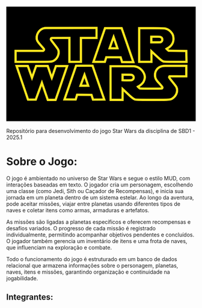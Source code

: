 ![asd](./docs/Imagens/StarWarsIcon.png)

Repositório para desenvolvimento do jogo Star Wars da disciplina de SBD1 - 2025.1

# Sobre o Jogo:

O jogo é ambientado no universo de Star Wars e segue o estilo MUD, com interações baseadas em texto. O jogador cria um personagem, escolhendo uma classe (como Jedi, Sith ou Caçador de Recompensas), e inicia sua jornada em um planeta dentro de um sistema estelar. Ao longo da aventura, pode aceitar missões, viajar entre planetas usando diferentes tipos de naves e coletar itens como armas, armaduras e artefatos.

As missões são ligadas a planetas específicos e oferecem recompensas e desafios variados. O progresso de cada missão é registrado individualmente, permitindo acompanhar objetivos pendentes e concluídos. O jogador também gerencia um inventário de itens e uma frota de naves, que influenciam na exploração e combate.

Todo o funcionamento do jogo é estruturado em um banco de dados relacional que armazena informações sobre o personagem, planetas, naves, itens e missões, garantindo organização e continuidade na jogabilidade.

## Integrantes:
